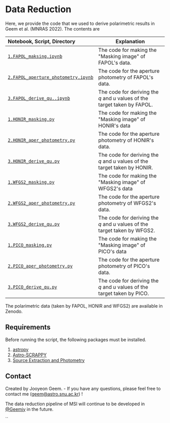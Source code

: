 # Data Reduction

Here, we provide the code that we used to derive polarimetric results in Geem et al. (MNRAS 2022). The contents are

|Notebook, Script, Directory|Explanation|
|:----------------- |--------------- |
|[``1.FAPOL_maksing.ipynb``](1.FAPOL_maksing.ipynb)|The code for making the "Masking image" of FAPOL's data. |
|[``2.FAPOL_aperture_photometry.ipynb``](2.FAPOL_aperture_photometry.ipynb)|The code for the aperture photometry of FAPOL's data.|
|[``3.FAPOL_derive_qu..ipynb``](3.FAPOL_derive_qu.ipynb)|The code for deriving the $q$ and $u$ values of the target taken by FAPOL.|
|[``1.HONIR_masking.py``](1.HONIR_masking.py)|The code for making the "Masking image" of HONIR's data|
|[``2.HONIR_aper_photometry.py``](2.HONIR_aper_photometry.py)| The code for the aperture photometry of HONIR's data.|
|[``3.HONIR_derive_qu.py``](3.HONIR_derive_qu.py)|The code for deriving the $q$ and $u$ values of the target taken by HONIR.|
|[``1.WFGS2_masking.py``](1.WFGS2_masking.py)|The code for making the "Masking image" of WFGS2's data|
|[``2.WFGS2_aper_photometry.py``](2.WFGS2_aper_photometry.py)| The code for the aperture photometry of WFGS2's data.|
|[``3.WFGS2_derive_qu.py``](3.WFGS2_derive_qu.py)|The code for deriving the $q$ and $u$ values of the target taken by WFGS2.|
|[``1.PICO_masking.py``](1.PICO_masking.py)|The code for making the "Masking image" of PICO's data|
|[``2.PICO_aper_photometry.py``](2.PICO_aper_photometry.py)| The code for the aperture photometry of PICO's data.|
|[``3.PICO_derive_qu.py``](3.PICO_derive_qu.py)|The code for deriving the $q$ and $u$ values of the target taken by PICO.|

The polarimetric data (taken by FAPOL, HONIR and WFGS2) are available in Zenodo. 




## Requirements
Before running the script, the following packages must be installed. 

1. [astropy](https://www.astropy.org/) 
2. [Astro-SCRAPPY](https://github.com/astropy/astroscrappy) 
3. [Source Extraction and Photometry](https://sep.readthedocs.io/en/v1.1.x/index.html) 

    
## Contact

Created by Jooyeon Geem. - If you have any questions, please feel free to contact me (geem@astro.snu.ac.kr) !

The data reduction pipeline of MSI will continue to be developed in [@Geemjy](https://github.com/Geemjy) in the future.

``
